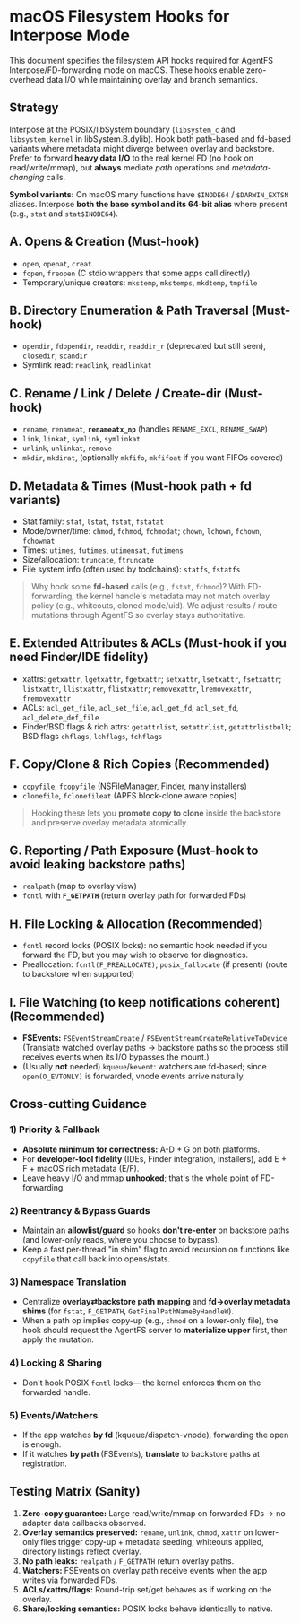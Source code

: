 # macOS Filesystem Hooks for Interpose Mode

This document specifies the filesystem API hooks required for AgentFS Interpose/FD-forwarding mode on macOS. These hooks enable zero-overhead data I/O while maintaining overlay and branch semantics.

## Strategy

Interpose at the POSIX/libSystem boundary (`libsystem_c` and `libsystem_kernel` in libSystem.B.dylib). Hook both path-based and fd-based variants where metadata might diverge between overlay and backstore. Prefer to forward **heavy data I/O** to the real kernel FD (no hook on read/write/mmap), but **always** mediate *path* operations and *metadata-changing* calls.

**Symbol variants:** On macOS many functions have `$INODE64` / `$DARWIN_EXTSN` aliases. Interpose **both the base symbol and its 64-bit alias** where present (e.g., `stat` and `stat$INODE64`).

## A. Opens & Creation (**Must-hook**)

* `open`, `openat`, `creat`
* `fopen`, `freopen` (C stdio wrappers that some apps call directly)
* Temporary/unique creators: `mkstemp`, `mkstemps`, `mkdtemp`, `tmpfile`

## B. Directory Enumeration & Path Traversal (**Must-hook**)

* `opendir`, `fdopendir`, `readdir`, `readdir_r` (deprecated but still seen), `closedir`, `scandir`
* Symlink read: `readlink`, `readlinkat`

## C. Rename / Link / Delete / Create-dir (**Must-hook**)

* `rename`, `renameat`, **`renameatx_np`** (handles `RENAME_EXCL`, `RENAME_SWAP`)
* `link`, `linkat`, `symlink`, `symlinkat`
* `unlink`, `unlinkat`, `remove`
* `mkdir`, `mkdirat`, (optionally `mkfifo`, `mkfifoat` if you want FIFOs covered)

## D. Metadata & Times (**Must-hook** path + fd variants)

* Stat family: `stat`, `lstat`, `fstat`, `fstatat`
* Mode/owner/time: `chmod`, `fchmod`, `fchmodat`; `chown`, `lchown`, `fchown`, `fchownat`
* Times: `utimes`, `futimes`, `utimensat`, `futimens`
* Size/allocation: `truncate`, `ftruncate`
* File system info (often used by toolchains): `statfs`, `fstatfs`

> Why hook some **fd-based** calls (e.g., `fstat`, `fchmod`)?
> With FD-forwarding, the kernel handle's metadata may not match overlay policy (e.g., whiteouts, cloned mode/uid). We adjust results / route mutations through AgentFS so overlay stays authoritative.

## E. Extended Attributes & ACLs (**Must-hook** if you need Finder/IDE fidelity)

* xattrs: `getxattr`, `lgetxattr`, `fgetxattr`; `setxattr`, `lsetxattr`, `fsetxattr`; `listxattr`, `llistxattr`, `flistxattr`; `removexattr`, `lremovexattr`, `fremovexattr`
* ACLs: `acl_get_file`, `acl_set_file`, `acl_get_fd`, `acl_set_fd`, `acl_delete_def_file`
* Finder/BSD flags & rich attrs: `getattrlist`, `setattrlist`, `getattrlistbulk`; BSD flags `chflags`, `lchflags`, `fchflags`

## F. Copy/Clone & Rich Copies (**Recommended**)

* `copyfile`, `fcopyfile` (NSFileManager, Finder, many installers)
* `clonefile`, `fclonefileat` (APFS block-clone aware copies)

> Hooking these lets you **promote copy to clone** inside the backstore and preserve overlay metadata atomically.

## G. Reporting / Path Exposure (**Must-hook** to avoid leaking backstore paths)

* `realpath` (map to overlay view)
* `fcntl` with **`F_GETPATH`** (return overlay path for forwarded FDs)

## H. File Locking & Allocation (**Recommended**)

* `fcntl` record locks (POSIX locks): no semantic hook needed if you forward the FD, but you may wish to observe for diagnostics.
* Preallocation: `fcntl(F_PREALLOCATE)`; `posix_fallocate` (if present) (route to backstore when supported)

## I. File Watching (to keep notifications coherent) (**Recommended**)

* **FSEvents:** `FSEventStreamCreate` / `FSEventStreamCreateRelativeToDevice`
  (Translate watched overlay paths → backstore paths so the process still receives events when its I/O bypasses the mount.)
* (Usually **not** needed) `kqueue`/`kevent`: watchers are fd-based; since `open(O_EVTONLY)` is forwarded, vnode events arrive naturally.

## Cross-cutting Guidance

### 1) Priority & Fallback

* **Absolute minimum for correctness:** A-D + G on both platforms.
* For **developer-tool fidelity** (IDEs, Finder integration, installers), add E + F + macOS rich metadata (E/F).
* Leave heavy I/O and mmap **unhooked**; that's the whole point of FD-forwarding.

### 2) Reentrancy & Bypass Guards

* Maintain an **allowlist/guard** so hooks **don't re-enter** on backstore paths (and lower-only reads, where you choose to bypass).
* Keep a fast per-thread "in shim" flag to avoid recursion on functions like `copyfile` that call back into opens/stats.

### 3) Namespace Translation

* Centralize **overlay⇄backstore path mapping** and **fd→overlay metadata shims** (for `fstat`, `F_GETPATH`, `GetFinalPathNameByHandleW`).
* When a path op implies copy-up (e.g., `chmod` on a lower-only file), the hook should request the AgentFS server to **materialize upper** first, then apply the mutation.

### 4) Locking & Sharing

* Don't hook POSIX `fcntl` locks— the kernel enforces them on the forwarded handle.

### 5) Events/Watchers

* If the app watches **by fd** (kqueue/dispatch-vnode), forwarding the open is enough.
* If it watches **by path** (FSEvents), **translate** to backstore paths at registration.

## Testing Matrix (Sanity)

1. **Zero-copy guarantee:** Large read/write/mmap on forwarded FDs → no adapter data callbacks observed.
2. **Overlay semantics preserved:** `rename`, `unlink`, `chmod`, `xattr` on lower-only files trigger copy-up + metadata seeding, whiteouts applied, directory listings reflect overlay.
3. **No path leaks:** `realpath` / `F_GETPATH` return overlay paths.
4. **Watchers:** FSEvents on overlay path receive events when the app writes via forwarded FDs.
5. **ACLs/xattrs/flags:** Round-trip set/get behaves as if working on the overlay.
6. **Share/locking semantics:** POSIX locks behave identically to native.
